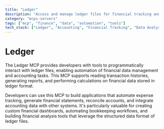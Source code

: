 ```yaml
---
title: "Ledger"
description: "Access and manage ledger files for financial tracking and accounting workflows."
category: "mcps-servers"
tags: ["mcp", "finance", "data", "automation", "tools"]
tech_stack: ["Ledger", "Accounting", "Financial Tracking", "Data Analysis"]
---
```


# Ledger

The Ledger MCP provides developers with tools to programmatically interact with ledger files, enabling automation of financial data management and accounting tasks. This MCP supports reading transaction histories, generating reports, and performing calculations on financial data stored in ledger format.

Developers can use this MCP to build applications that automate expense tracking, generate financial statements, reconcile accounts, and integrate accounting data with other systems. It's particularly valuable for creating custom financial dashboards, automating bookkeeping workflows, and building financial analysis tools that leverage the structured data format of ledger files.
